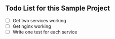 ## Todo List for this Sample Project
- [ ] Get two services working
- [ ] Get nginx working
- [ ] Write one test for each service